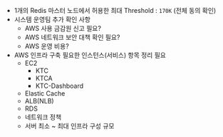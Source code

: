 
- 1개의 Redis 마스터 노드에서 허용한 최대 Threshold : `170K` (전체 동의 확인)
- 시스템 운영팀 추가 확인 사항
	- AWS 사용 금감원 신고 필요?
	- AWS 네트워크 보안 대책 확인 필요?
	- AWS 운영 비용?
- AWS 인프라 구축 필요한 인스턴스(서비스) 항목 정리 필요
	- EC2
		- KTC
		- KTCA
		- KTC-Dashboard
	- Elastic Cache
	- ALB(NLB)
	- RDS
	- 네트워크 정책
	- 서버 최소 ~ 최대 인프라 구성 규모